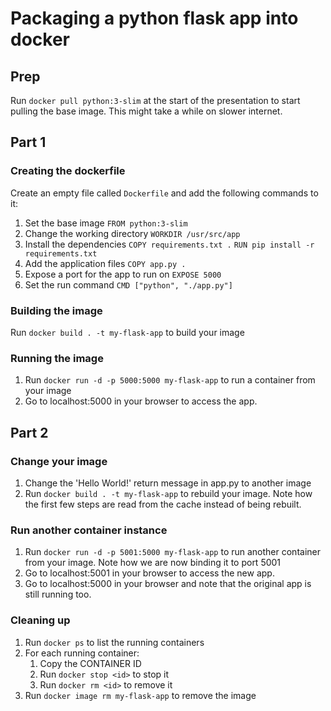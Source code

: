 # Packaging a python flask app into docker

## Prep
Run `docker pull python:3-slim` at the start of the presentation to start pulling the base image. This might take a while on slower internet. 

## Part 1
### Creating the dockerfile
Create an empty file called `Dockerfile` and add the following commands to it:

1. Set the base image 
    `FROM python:3-slim`
2. Change the working directory
    `WORKDIR /usr/src/app`
3. Install the dependencies
    `COPY requirements.txt .`
    `RUN pip install -r requirements.txt`
4. Add the application files
    `COPY app.py .`
5. Expose a port for the app to run on
    `EXPOSE 5000`
6. Set the run command
    `CMD ["python", "./app.py"]`

### Building the image
Run `docker build . -t my-flask-app` to build your image

### Running the image 
1. Run `docker run -d -p 5000:5000 my-flask-app` to run a container from your image
2. Go to localhost:5000 in your browser to access the app. 

## Part 2

### Change your image
1. Change the 'Hello World!' return message in app.py to another image
2. Run `docker build . -t my-flask-app` to rebuild your image. Note how the first few steps are read from the cache instead of being rebuilt. 

### Run another container instance 
1. Run `docker run -d -p 5001:5000 my-flask-app` to run another container from your image. Note how we are now binding it to port 5001
2. Go to localhost:5001 in your browser to access the new app. 
2. Go to localhost:5000 in your browser and note that the original app is still running too. 

### Cleaning up
1. Run `docker ps` to list the running containers
2. For each running container:
    1. Copy the CONTAINER ID
    2. Run `docker stop <id>` to stop it
    3. Run `docker rm <id>` to remove it
3. Run `docker image rm my-flask-app` to remove the image
